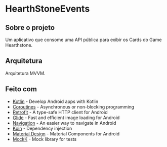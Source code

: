 # HearthStoneEvents

## Sobre o projeto

Um aplicativo que consome uma API pública para exibir os Cards do Game Hearthstone.

## Arquitetura
Arquitetura MVVM.

## Feito com

- [Kotlin](https://developer.android.com/kotlin) - Develop Android apps with Kotlin
- [Coroutines](https://kotlinlang.org/docs/coroutines-overview.html) - Asynchronous or non-blocking programming
- [Retrofit](https://square.github.io/retrofit/) - A type-safe HTTP client for Android
- [Glide](https://github.com/bumptech/glide) - Fast and efficient image loading for Android
- [Navigation](https://developer.android.com/guide/navigation) - An easier way to navigate in Android
- [Koin](https://insert-koin.io/) - Dependency injection
- [Material Design](https://material.io/develop/android/) - Material Components for Android
- [MockK](https://mockk.io/) - Mock library for tests
